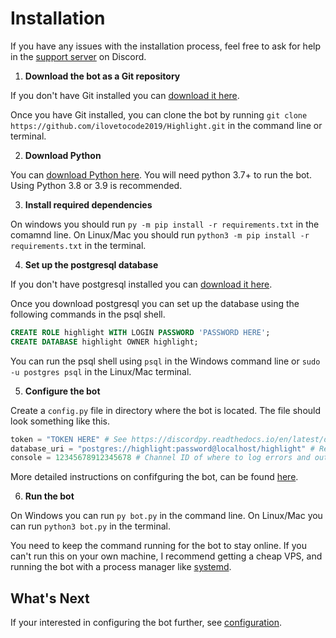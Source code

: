 # Installation

If you have any issues with the installation process, feel free to ask for help in the [support server](https://discord.gg/eHxvStNJb7) on Discord.

1. **Download the bot as a Git repository**

If you don't have Git installed you can [download it here](https://git-scm.com/downloads).

Once you have Git installed, you can clone the bot by running `git clone https://github.com/ilovetocode2019/Highlight.git` in the command line or terminal.

2. **Download Python**

You can [download Python here](https://www.python.org/downloads/). You will need python 3.7+ to run the bot. Using Python 3.8 or 3.9 is recommended.

3. **Install required dependencies**

On windows you should run `py -m pip install -r requirements.txt` in the comamnd line. On Linux/Mac you should run `python3 -m pip install -r requirements.txt` in the terminal.

4. **Set up the postgresql database**

If you don't have postgresql installed you can [download it here](https://www.postgresql.org/download/).

Once you download postgresql you can set up the database using the following commands in the psql shell.

```sql
CREATE ROLE highlight WITH LOGIN PASSWORD 'PASSWORD HERE';
CREATE DATABASE highlight OWNER highlight;
```

You can run the psql shell using `psql` in the Windows command line or `sudo -u postgres psql` in the Linux/Mac terminal.

5. **Configure the bot**

Create a `config.py` file in directory where the bot is located. The file should look something like this.

```python
token = "TOKEN HERE" # See https://discordpy.readthedocs.io/en/latest/discord.html#discord-intro
database_uri = "postgres://highlight:password@localhost/highlight" # Replace password with your password
console = 12345678912345678 # Channel ID of where to log errors and outdated packages
```

More detailed instructions on confifguring the bot, can be found [here](/configuration).

6. **Run the bot**

On Windows you can run `py bot.py` in the command line. On Linux/Mac you can run `python3 bot.py` in the terminal.

You need to keep the command running for the bot to stay online. If you can't run this on your own machine, I recommend getting a cheap VPS, and running the bot with a process manager like [systemd](https://en.wikipedia.org/wiki/Systemd).

## What's Next

If your interested in configuring the bot further, see [configuration](/configuration).
